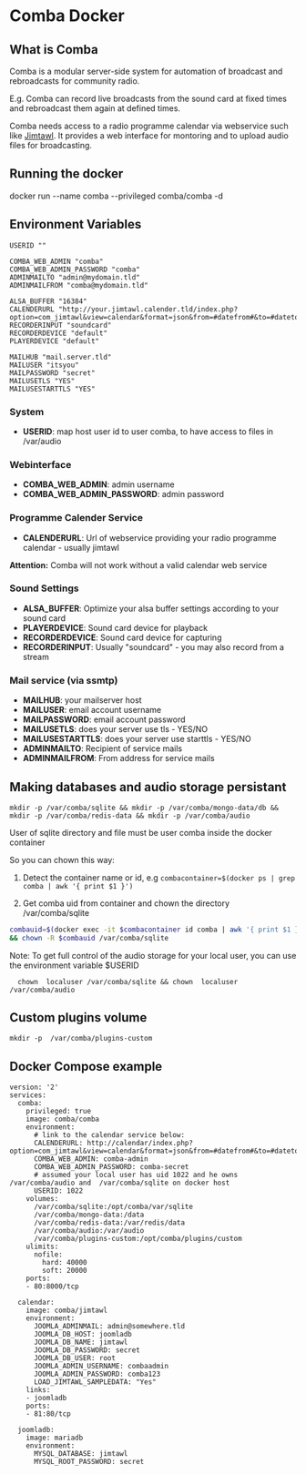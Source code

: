 # Comba Docker

## What is Comba

Comba is a modular server-side system for automation of broadcast and rebroadcasts for community radio.

E.g. Comba can record live broadcasts from the sound card at fixed times and rebroadcast them again at defined times.    

Comba needs access to a radio programme calendar via webservice such like [Jimtawl](https://hub.docker.com/r/comba/jimtawl/). It provides a web interface for montoring and to upload audio files for broadcasting. 

## Running the docker

docker run --name comba --privileged comba/comba -d

## Environment Variables

    
    USERID ""
    
    COMBA_WEB_ADMIN "comba"
    COMBA_WEB_ADMIN_PASSWORD "comba"
    ADMINMAILTO "admin@mydomain.tld"
    ADMINMAILFROM "comba@mydomain.tld"
    
    ALSA_BUFFER "16384"
    CALENDERURL "http://your.jimtawl.calender.tld/index.php?option=com_jimtawl&view=calendar&format=json&from=#datefrom#&to=#dateto#"
    RECORDERINPUT "soundcard"
    RECORDERDEVICE "default"
    PLAYERDEVICE "default"    
    
    MAILHUB "mail.server.tld"
    MAILUSER "itsyou"
    MAILPASSWORD "secret"
    MAILUSETLS "YES"
    MAILUSESTARTTLS "YES"    

### System

* **USERID**: map host user id to user comba, to have access to files in /var/audio     

### Webinterface

* **COMBA_WEB_ADMIN**: admin username
* **COMBA_WEB_ADMIN_PASSWORD**: admin password

### Programme Calender Service

* **CALENDERURL**: Url of webservice providing your radio programme calendar - usually jimtawl

**Attention:** Comba will not work without a valid calendar web service 

### Sound Settings 

* **ALSA_BUFFER**: Optimize your alsa buffer settings according to your sound card
* **PLAYERDEVICE**: Sound card device for playback
* **RECORDERDEVICE**: Sound card device for capturing
* **RECORDERINPUT**: Usually "soundcard" - you may also record from a stream


### Mail service (via ssmtp)
 
* **MAILHUB**: your mailserver host
* **MAILUSER**: email account username  
* **MAILPASSWORD**: email account password 
* **MAILUSETLS**: does your server use tls - YES/NO
* **MAILUSESTARTTLS**: does your server use starttls - YES/NO
* **ADMINMAILTO**: Recipient of service mails
* **ADMINMAILFROM**: From address for service mails


## Making databases and audio storage persistant
  
```mkdir -p /var/comba/sqlite && mkdir -p /var/comba/mongo-data/db && mkdir -p /var/comba/redis-data && mkdir -p /var/comba/audio```

User of sqlite directory and file must be user comba inside the docker container
   
So you can chown this way:

1. Detect the container name or id, e.g ```combacontainer=$(docker ps | grep comba | awk '{ print $1 }') ```
   
2. Get comba uid from container and chown the directory /var/comba/sqlite
   
```bash
combauid=$(docker exec -it $combacontainer id comba | awk '{ print $1 }' | sed -n  "s/^uid=\(.*\)(.*/\1/p") \
&& chown -R $combauid /var/comba/sqlite
``` 

Note: To get full control of the audio storage for your local user, you can use the environment variable $USERID
      
      chown  localuser /var/comba/sqlite && chown  localuser /var/comba/audio  
 
 

## Custom plugins volume
 
```mkdir -p  /var/comba/plugins-custom```  


## Docker Compose example

    version: '2'
    services:
      comba:
        privileged: true
        image: comba/comba
        environment:
          # link to the calendar service below: 
          CALENDERURL: http://calendar/index.php?option=com_jimtawl&view=calendar&format=json&from=#datefrom#&to=#dateto#
          COMBA_WEB_ADMIN: comba-admin
          COMBA_WEB_ADMIN_PASSWORD: comba-secret
          # assumed your local user has uid 1022 and he owns /var/comba/audio and  /var/comba/sqlite on docker host
          USERID: 1022
        volumes:
          /var/comba/sqlite:/opt/comba/var/sqlite          
          /var/comba/mongo-data:/data
          /var/comba/redis-data:/var/redis/data
          /var/comba/audio:/var/audio      
          /var/comba/plugins-custom:/opt/comba/plugins/custom               
        ulimits:
          nofile:
            hard: 40000
            soft: 20000
        ports:
        - 80:8000/tcp

      calendar:
        image: comba/jimtawl
        environment:
          JOOMLA_ADMINMAIL: admin@somewhere.tld
          JOOMLA_DB_HOST: joomladb
          JOOMLA_DB_NAME: jimtawl
          JOOMLA_DB_PASSWORD: secret
          JOOMLA_DB_USER: root
          JOOMLA_ADMIN_USERNAME: combaadmin
          JOOMLA_ADMIN_PASSWORD: comba123
          LOAD_JIMTAWL_SAMPLEDATA: "Yes"          
        links:
        - joomladb
        ports:
        - 81:80/tcp
                        
      joomladb:
        image: mariadb
        environment:
          MYSQL_DATABASE: jimtawl
          MYSQL_ROOT_PASSWORD: secret
